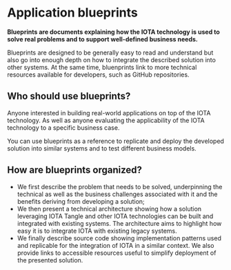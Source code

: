 # Application blueprints

**Blueprints are documents explaining how the IOTA technology is used to solve real problems and to support well-defined business needs.**

Blueprints are designed to be generally easy to read and understand but also go into enough depth on how to integrate the described solution into other systems. At the same time, bluenprints link to more technical resources available for developers, such as GitHub repositories.

## Who should use blueprints?

Anyone interested in building real-world applications on top of the IOTA technology. As well as anyone evaluating the applicability of the IOTA technology to a specific business case.

You can use blueprints as a reference to replicate and deploy the developed solution into similar systems and to test different business models.

## How are blueprints organized? 

- We first describe the problem that needs to be solved, underpinning the technical as well as the business challenges associated with it and the benefits deriving from developing a solution;
- We then present a technical architecture showing how a solution leveraging IOTA Tangle and other IOTA technologies can be built and integrated with existing systems. The architecture aims to highlight how easy it is to integrate IOTA with existing legacy systems.
- We finally describe source code showing implementation patterns used and replicable for the integration of IOTA in a similar context. We also provide links to accessible resources useful to simplify deployment of the presented solution.